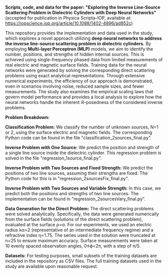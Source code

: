 **Scripts, code, and data for the paper: "Exploring the Inverse Line-Source Scattering Problem in Dielectric Cylinders with Deep Neural Networks"** 
(accepted for publication in Physica Scripta-IOP, available at: https://iopscience.iop.org/article/10.1088/1402-4896/ad852c)

This repository provides the implementation and data used in the study, which explores a novel approach utilizing **deep neural networks to address the inverse line-source scattering problem in dielectric cylinders.** By employing **Multi-layer Perceptron (MLP)** models, we aim to identify the number, positions, and strengths of hidden internal sources. This is achieved using single-frequency phased data from limited measurements of real electric and magnetic surface fields. Training data for the neural networks were generated by solving the corresponding direct scattering problems using exact analytical representations. Through extensive numerical experiments, the efficiency of our approach is demonstrated, even in scenarios involving noise, reduced sample sizes, and fewer measurements. The study also examines the empirical scaling laws that govern model performance and provides a local analysis to explore how the neural networks handle the inherent ill-posedness of the considered inverse problems.

**Problem Breakdown:**

**Classification Problem:**
We classify the number of unknown sources, N=1 or 2, using the surface electric and magnetic fields. The corresponding Python code can be found in the file "classification_2sources_final.py".

**Inverse Problem with One Source:**
We predict the position and strength of a single line source inside the dielectric cylinder. This regression problem is solved in the file "regression_1source_final.py".

**Inverse Problem with Two Sources and Fixed Strength:**
We predict the positions of two line sources, assuming their strengths are fixed. The Python code for this is in "regression_2sourcesFix_final.py".

**Inverse Problem with Two Sources and Variable Strength:**
In this case, we predict both the positions and strengths of two line sources. The implementation can be found in "regression_2sourcesVary_final.py".

**Data Generation for the Direct Problem:**
The direct scattering problems were solved analytically. Specifically, the data were generated numerically from the surface fields (solutions of the direct scattering problem), evaluated at the surface ρ=α. For our experiments, we used an electric radius 
kα=2 (representative of an intermediate frequency regime) and a refractive index η=1.75. The series used in the solution were truncated at n=25 to ensure maximum accuracy. Surface measurements were taken at 10 evenly spaced observation angles, 0≤ϕ<2π, with a step of 
π/5.

**Datasets:**
For testing purposes, small subsets of the training datasets are included in the repository as CSV files. The full training datasets used in the study are available upon reasonable request.
